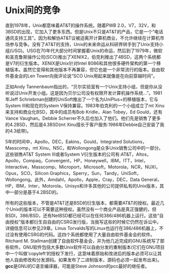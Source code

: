 # Unix间的竞争

直到1978年，Unix都意味着AT&T的操作系统。随着PWB 2.0，V7，32V，和3BSD的出现，它加入了更多东西。但是Unix不只是AT&T的产品，它是一个“电话通讯支持工具”。因为和解协AT&T议被迫离开计算机商业，不允许继续在计算机市场参与竞争。没有了AT&T的支持，Unix的未来命运从科研界转手到了Unix支持小组(USG)。USG在70年代大部分时间掌握着Unix的命运，然后到了1979年，微软和圣克鲁斯操作公司(SCO)推出了XENIX2，伯克利推出了4BSD，这两个系统都是V7的衍生版本。XENIX是Unix针对Intel 8086和其他很多硬件架构的第一个移植版本。虽然它变得和其他版本不再兼容，但它也是一个非常流行的版本。自由软件基金会的Len Tower向我评论说“SCO Unix用起来就像是在向前穿越时间”。

正如Andy Tannenbaum指出的，“贝尔实验室有一个Unix支持小组，但是你从没听说过Unix开发小组。这是因为贝尔公司没有权限开发计算机操作系统...”。1981年Jeff Schriebman创建的UniSoft推出了一个名为UniPlus+的移植版本，它与System III和现在的System V保持兼容。1983年伯克利的一个小组成立了mt Xinu来支持和商业化BSD，其中的成员有Bob Kridle，Alan Tobey，Ed Gould，还有Vance Vaughan。Debbie Scherrer不久后也加入了他们。他们先是销售了更多的4.2BSD，然后是4.3BSD(mt Xinu擅长于客户服务:1986年Debbie自己安装了我的4.3纸带)。

5年的时间中，Apollo，DEC，Eakins，Gould，Integrated Solutions，Masscomp，mt Xinu，NSC，和Wollongong是众多Unix销售公司中的一部分。这些销售AT&T System III或者System V衍生版本的公司有:AT&T，Altos，Apollo，Compaq，Convergent，HP，Honeywell，IBM，ITT，Intel，Interactive，Masscomp，Microport，Microsoft，Motorola，NCR，NUXI，Opus，SCO，Silicon Graphics，Sperry，Sun，Tandy，UniSoft，Wollongong。此外，Amdahl，Apollo，Apple，Cray，DEC，Data General，HP，IBM，Inter，Motorola，Unisys和许多其他的公司提供私有的Unix版本，其中一部分是基于4.2BSD的。

所有的这些版本，不管是AT&T还是BSD的衍生版本，都需要AT&T的授权。最近几个Unix的版本可以不需要这种授权。虽然没有一个商业产品是真正强健的，但BSDI，386/BSD，还有NetBSD都已经可以在任何386/486机器上运行。这些“自由授权”版本都衍生自自由的CSRG发行版，当我写这些的时候它仍然在诉讼中。详细信息可以参见29章。Linus Torvalds写的Linux也运行在386/486机器上，不过没有使用CSRG的代码。这四个系统都使用了大量自由软件基金会的软件。Ritchard M. Stallman创建了自由软件基金会，并为他几近完成的GNU系统写了那些软件。GNU软件包括大多数Unix软件可以自由分发的重制版本(它们在GNU项目中一个叫做‘copyleft’的授权下发行，这意味着原始和改进后的版本必须可以让其他人自由修改和分发源码。如果发布了二进制版本，源码也必须一起发布出来)。**gcc**是GNU的C语言编译器，可能是Steve Johnson的pcc最好的继任者。


